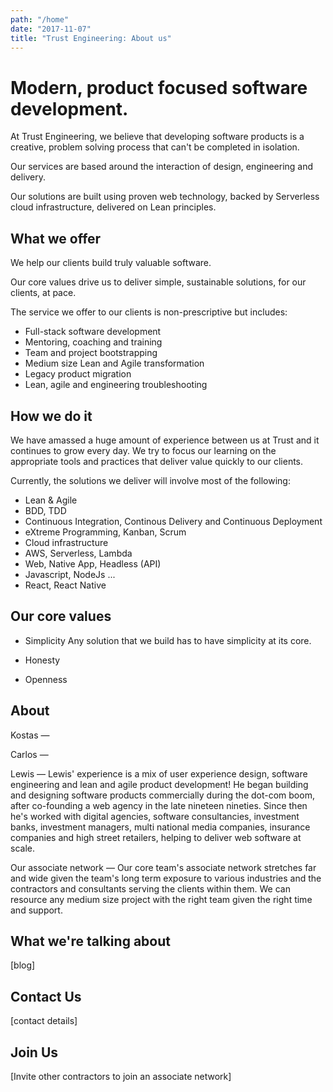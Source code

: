 ```yaml
---
path: "/home"
date: "2017-11-07"
title: "Trust Engineering: About us"
---
```

# Modern, product focused software development.

At Trust Engineering, we believe that developing software products is a creative, problem solving process that can't be completed in isolation. 

Our services are based around the interaction of design, engineering and delivery. 

Our solutions are built using proven web technology, backed by Serverless cloud infrastructure, delivered on Lean principles. 


## What we offer

We help our clients build truly valuable software.  

Our core values drive us to deliver simple, sustainable solutions, for our clients, at pace. 

The service we offer to our clients is non-prescriptive but includes:
- Full-stack software development
- Mentoring, coaching and training
- Team and project bootstrapping
- Medium size Lean and Agile transformation
- Legacy product migration
- Lean, agile and engineering troubleshooting

## How we do it

We have amassed a huge amount of experience between us at Trust and it continues to grow every day. 
We try to focus our learning on the appropriate tools and practices that deliver value quickly to our clients. 

Currently, the solutions we deliver will involve most of the following:

- Lean & Agile
- BDD, TDD
- Continuous Integration, Continous Delivery and Continuous Deployment
- eXtreme Programming, Kanban, Scrum
- Cloud infrastructure
- AWS, Serverless, Lambda
- Web, Native App, Headless (API)
- Javascript, NodeJs ...
- React, React Native 
 

## Our core values

- Simplicity
Any solution that we build has to have simplicity at its core. 

- Honesty 

- Openness 


## About

Kostas
—

Carlos
—

Lewis
—
Lewis' experience is a mix of user experience design, software engineering and lean and agile product development! 
He began building and designing software products commercially during the dot-com boom, after co-founding a web agency in the late nineteen nineties. Since then he's worked with digital agencies, software consultancies, investment banks, investment managers, multi national media companies, insurance companies and high street retailers, helping to deliver web software at scale.

Our associate network
—
Our core team's associate network stretches far and wide given the team's long term exposure to various industries and the contractors and consultants serving the clients within them. 
We can resource any medium size project with the right team given the right time and support.  

## What we're talking about 
[blog]

## Contact Us
[contact details]

## Join Us
[Invite other contractors to join an associate network]

